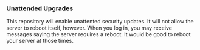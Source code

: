 ### Unattended Upgrades

This repository will enable unattented security updates. It will not allow the server to reboot itself, however. When you log in, you may receive messages saying the server requires a reboot. It would be good to reboot your server at those times.
